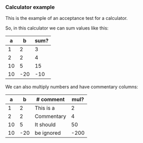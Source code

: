 ### Calculator example

This is the example of an acceptance test for a calculator.

So, in this calculator we can sum values like this:

[//]: # (import Fixtures)

[//]: # (decisionTable Calculator)

| a  | b   | sum? |
|----|-----|------|
| 1  | 2   | 3    |
| 2  | 2   | 4    |
| 10 | 5   | 15   |
| 10 | -20 | -10  |

We can also multiply numbers and have commentary columns:

[//]: # (decisionTable Calculator)

| a  | b   | # comment  | mul? |
|----|-----|------------|------|
| 1  | 2   | This is a  | 2    |
| 2  | 2   | Commentary | 4    |
| 10 | 5   | It should  | 50   |
| 10 | -20 | be ignored | -200 |

